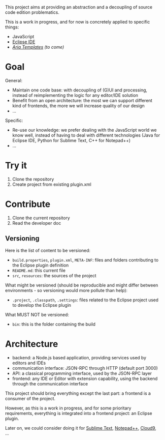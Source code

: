 This project aims at providing an abstraction and a decoupling of source code edition problematics.

This is a work in progress, and for now is concretely applied to specific things:

* JavaScript
* [Eclipse IDE](http://eclipse.org/)
* _[Aria Templates](http://ariatemplates.com) (to come)_

# Goal

General:

* Maintain one code base: with decoupling of (G)UI and processing, instead of reimplementing the logic for any editor/IDE solution
* Benefit from an open architecture: the most we can support different kind of frontends, the more we will increase quality of our design
* ...

Specific:

* Re-use our knowledge: we prefer dealing with the JavaScript world we know well, instead of having to deal with different technologies (Java for Eclipse IDE, Python for Sublime Text, C++ for Notepad++)
* ...

# Try it

1. Clone the repository
1. Create project from existing plugin.xml

# Contribute

1. Clone the current repository
1. Read the developer doc

## Versioning

Here is the list of content to be versioned:

* `build.properties`, `plugin.xml`, `META-INF`: files and folders contributing to the Eclipse plugin definition
* `README.md`: this current file
* `src`, `resources`: the sources of the project

What might be versioned (should be reproducible and might differ between environments - so versioning would more pollute than help):

* `.project`, `.classpath`, `.settings`: files related to the Eclipse project used to develop the Eclipse plugin

What MUST NOT be versioned:

* `bin`: this is the folder containing the build






# Architecture

* backend: a Node.js based application, providing services used by editors and IDEs
* communication interface: JSON-RPC through HTTP (default port 3000)
* API: a classical programming interface, used by the JSON-RPC layer
* frontend: any IDE or Editor with extension capability, using the backend through the communication interface

This project should bring everything except the last part: a frontend is a consumer of the project.

However, as this is a work in progress, and for some prioritary requirements, everything is integrated into a frontend project: an Eclipse plugin.

Later on, we could consider doing it for [Sublime Text](http://www.sublimetext.com/), [Notepad++](http://notepad-plus-plus.org/), [Cloud9](https://c9.io/), ...
